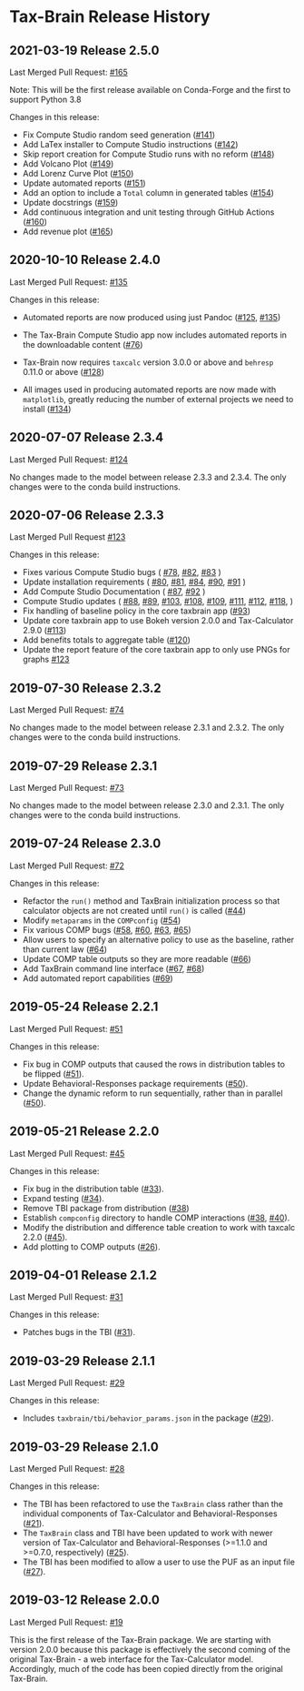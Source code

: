 # Tax-Brain Release History

## 2021-03-19 Release 2.5.0

Last Merged Pull Request: [#165](https://github.com/PSLmodels/Tax-Brain/pull/165)

Note: This will be the first release available on Conda-Forge and the first to support Python 3.8

Changes in this release:

* Fix Compute Studio random seed generation ([#141](https://github.com/PSLmodels/Tax-Brain/pull/141))
* Add LaTex installer to Compute Studio instructions ([#142](https://github.com/PSLmodels/Tax-Brain/pull/142))
* Skip report creation for Compute Studio runs with no reform ([#148](https://github.com/PSLmodels/Tax-Brain/pull/148))
* Add Volcano Plot ([#149](https://github.com/PSLmodels/Tax-Brain/pull/149))
* Add Lorenz Curve Plot ([#150](https://github.com/PSLmodels/Tax-Brain/pull/150))
* Update automated reports ([#151](https://github.com/PSLmodels/Tax-Brain/pull/151))
* Add an option to include a `Total` column in generated tables ([#154](https://github.com/PSLmodels/Tax-Brain/pull/154))
* Update docstrings ([#159](https://github.com/PSLmodels/Tax-Brain/pull/159))
* Add continuous integration and unit testing through GitHub Actions ([#160](https://github.com/PSLmodels/Tax-Brain/pull/160))
* Add revenue plot ([#165](https://github.com/PSLmodels/Tax-Brain/pull/165))

## 2020-10-10 Release 2.4.0

Last Merged Pull Request: [#135](https://github.com/PSLmodels/Tax-Brain/pull/135)

Changes in this release:

* Automated reports are now produced using just Pandoc ([#125](https://github.com/PSLmodels/Tax-Brain/pull/125), [#135](https://github.com/PSLmodels/Tax-Brain/pull/135))

* The Tax-Brain Compute Studio app now includes automated reports in the
downloadable content ([#76](https://github.com/PSLmodels/Tax-Brain/pull/76))

* Tax-Brain now requires `taxcalc` version 3.0.0 or above and `behresp` 0.11.0 or above ([#128](https://github.com/PSLmodels/Tax-Brain/pull/128))

* All images used in producing automated reports are now made with `matplotlib`, greatly reducing the number of external projects we need to install ([#134](https://github.com/PSLmodels/Tax-Brain/pull/134))


## 2020-07-07 Release 2.3.4

Last Merged Pull Request: [#124](https://github.com/PSLmodels/Tax-Brain/pull/124)

No changes made to the model between release 2.3.3 and 2.3.4. The only changes
were to the conda build instructions.

## 2020-07-06 Release 2.3.3

Last Merged Pull Request [#123](https://github.com/PSLmodels/Tax-Brain/pull/123)

Changes in this release:

* Fixes various Compute Studio bugs (
  [#78](https://github.com/PSLmodels/Tax-Brain/pull/78),
  [#82](https://github.com/PSLmodels/Tax-Brain/pull/82),
  [#83](https://github.com/PSLmodels/Tax-Brain/pull/83)
)
* Update installation requirements (
  [#80](https://github.com/PSLmodels/Tax-Brain/pull/80),
  [#81](https://github.com/PSLmodels/Tax-Brain/pull/81),
  [#84](https://github.com/PSLmodels/Tax-Brain/pull/84),
  [#90](https://github.com/PSLmodels/Tax-Brain/pull/90),
  [#91](https://github.com/PSLmodels/Tax-Brain/pull/91)
)
* Add Compute Studio Documentation (
  [#87](https://github.com/PSLmodels/Tax-Brain/pull/87),
  [#92](https://github.com/PSLmodels/Tax-Brain/pull/92)
)
* Compute Studio updates (
  [#88](https://github.com/PSLmodels/Tax-Brain/pull/88),
  [#89](https://github.com/PSLmodels/Tax-Brain/pull/89),
  [#103](https://github.com/PSLmodels/Tax-Brain/pull/103),
  [#108](https://github.com/PSLmodels/Tax-Brain/pull/108),
  [#109](https://github.com/PSLmodels/Tax-Brain/pull/109),
  [#111](https://github.com/PSLmodels/Tax-Brain/pull/111),
  [#112](https://github.com/PSLmodels/Tax-Brain/pull/112),
  [#118](https://github.com/PSLmodels/Tax-Brain/pull/118),
)
* Fix handling of baseline policy in the core taxbrain app
([#93](https://github.com/PSLmodels/Tax-Brain/pull/93))
* Update core taxbrain app to use Bokeh version 2.0.0 and Tax-Calculator 2.9.0
([#113](https://github.com/PSLmodels/Tax-Brain/pull/113))
* Add benefits totals to aggregate table
([#120](https://github.com/PSLmodels/Tax-Brain/pull/118))
* Update the report feature of the core taxbrain app to only use PNGs for graphs
[#123](https://github.com/PSLmodels/Tax-Brain/pull/123)

## 2019-07-30 Release 2.3.2

Last Merged Pull Request: [#74](https://github.com/PSLmodels/Tax-Brain/pull/74)

No changes made to the model between release 2.3.1 and 2.3.2. The only changes
were to the conda build instructions.

## 2019-07-29 Release 2.3.1

Last Merged Pull Request: [#73](https://github.com/PSLmodels/Tax-Brain/pull/73)

No changes made to the model between release 2.3.0 and 2.3.1. The only changes
were to the conda build instructions.

## 2019-07-24 Release 2.3.0

Last Merged Pull Request: [#72](https://github.com/PSLmodels/Tax-Brain/pull/72)

Changes in this release:

* Refactor the `run()` method and TaxBrain initialization process so that
  calculator objects are not created until `run()` is called ([#44](https://github.com/PSLmodels/Tax-Brain/pull/44))
* Modify `metaparams` in the `COMPconfig` ([#54](https://github.com/PSLmodels/Tax-Brain/pull/54))
* Fix various COMP bugs ([#58](https://github.com/PSLmodels/Tax-Brain/pull/58),
  [#60](https://github.com/PSLmodels/Tax-Brain/pull/60),
  [#63](https://github.com/PSLmodels/Tax-Brain/pull/63),
  [#65](https://github.com/PSLmodels/Tax-Brain/pull/65))
* Allow users to specify an alternative policy to use as the baseline, rather
  than current law ([#64](https://github.com/PSLmodels/Tax-Brain/pull/64))
* Update COMP table outputs so they are more readable ([#66](https://github.com/PSLmodels/Tax-Brain/pull/66))
* Add TaxBrain command line interface ([#67](https://github.com/PSLmodels/Tax-Brain/pull/67), [#68](https://github.com/PSLmodels/Tax-Brain/pull/68))
* Add automated report capabilities ([#69](https://github.com/PSLmodels/Tax-Brain/pull/69))

## 2019-05-24 Release 2.2.1

Last Merged Pull Request: [#51](https://github.com/PSLmodels/Tax-Brain/pull/51)

Changes in this release:

* Fix bug in COMP outputs that caused the rows in distribution tables to be
  flipped ([#51](https://github.com/PSLmodels/Tax-Brain/pull/51)).
* Update Behavioral-Responses package requirements ([#50](https://github.com/PSLmodels/Tax-Brain/pull/50)).
* Change the dynamic reform to run sequentially, rather than in parallel ([#50](https://github.com/PSLmodels/Tax-Brain/pull/50)).

## 2019-05-21 Release 2.2.0

Last Merged Pull Request: [#45](https://github.com/PSLmodels/Tax-Brain/pull/45)

Changes in this release:

* Fix bug in the distribution table ([#33](https://github.com/PSLmodels/Tax-Brain/pull/33)).
* Expand testing ([#34](https://github.com/PSLmodels/Tax-Brain/pull/45)).
* Remove TBI package from distribution ([#38](https://github.com/PSLmodels/Tax-Brain/pull/38))
* Establish `compconfig` directory to handle COMP interactions ([#38](https://github.com/PSLmodels/Tax-Brain/pull/38), [#40](https://github.com/PSLmodels/Tax-Brain/pull/40)).
* Modify the distribution and difference table creation to work with taxcalc 2.2.0 ([#45](https://github.com/PSLmodels/Tax-Brain/pull/45)).
* Add plotting to COMP outputs ([#26](https://github.com/PSLmodels/Tax-Brain/pull/26)).

## 2019-04-01 Release 2.1.2

Last Merged Pull Request: [#31](https://github.com/PSLmodels/Tax-Brain/pull/31)

Changes in this release:

* Patches bugs in the TBI ([#31](https://github.com/PSLmodels/Tax-Brain/pull/31)).

## 2019-03-29 Release 2.1.1

Last Merged Pull Request: [#29](https://github.com/PSLmodels/Tax-Brain/pull/29)

Changes in this release:

* Includes `taxbrain/tbi/behavior_params.json` in the package ([#29](https://github.com/PSLmodels/Tax-Brain/pull/29)).

## 2019-03-29 Release 2.1.0

Last Merged Pull Request: [#28](https://github.com/PSLmodels/Tax-Brain/pull/27)

Changes in this release:

* The TBI has been refactored to use the `TaxBrain` class rather than the
  individual components of Tax-Calculator and Behavioral-Responses ([#21](https://github.com/PSLmodels/Tax-Brain/pull/21)).
* The `TaxBrain` class and TBI have been updated to work with newer version of
  Tax-Calculator and Behavioral-Responses (>=1.1.0 and >=0.7.0, respectively) ([#25](https://github.com/PSLmodels/Tax-Brain/pull/25)).
* The TBI has been modified to allow a user to use the PUF as an input file ([#27](https://github.com/PSLmodels/Tax-Brain/pull/27)).

## 2019-03-12 Release 2.0.0

Last Merged Pull Request: [#19](https://github.com/PSLmodels/Tax-Brain/pull/19)

This is the first release of the Tax-Brain package. We are starting with version
2.0.0 because this package is effectively the second coming of the original
Tax-Brain - a web interface for the Tax-Calculator model. Accordingly, much
of the code has been copied directly from the original Tax-Brain.
